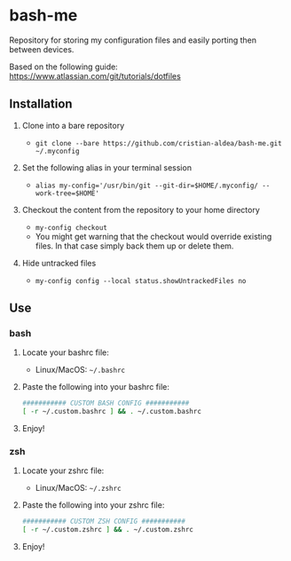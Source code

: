 # bash-me

Repository for storing my configuration files and easily porting then between devices.

Based on the following guide: <https://www.atlassian.com/git/tutorials/dotfiles>

## Installation

1. Clone into a bare repository

   - `git clone --bare https://github.com/cristian-aldea/bash-me.git ~/.myconfig`

2. Set the following alias in your terminal session

   - `alias my-config='/usr/bin/git --git-dir=$HOME/.myconfig/ --work-tree=$HOME'`

3. Checkout the content from the repository to your home directory

   - `my-config checkout`
   - You might get warning that the checkout would override existing files. In that case simply back them up or delete them.

4. Hide untracked files

   - `my-config config --local status.showUntrackedFiles no`

## Use

### bash

1. Locate your bashrc file:

   - Linux/MacOS: `~/.bashrc`

2. Paste the following into your bashrc file:

   ```bash
   ########### CUSTOM BASH CONFIG ###########
   [ -r ~/.custom.bashrc ] && . ~/.custom.bashrc
   ```

3. Enjoy!

### zsh

1. Locate your zshrc file:
   - Linux/MacOS: `~/.zshrc`
2. Paste the following into your zshrc file:

   ```zsh
   ########### CUSTOM ZSH CONFIG ###########
   [ -r ~/.custom.zshrc ] && . ~/.custom.zshrc
   ```

3. Enjoy!
